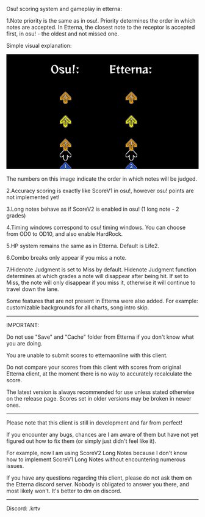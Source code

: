 Osu! scoring system and gameplay in etterna:

1.Note priority is the same as in osu!. Priority determines the order in which notes are accepted. In Etterna, the closest note to the receptor is accepted first, in osu! - the oldest and not missed one.

Simple visual explanation:

<p align="left">
    <img src="Docs/images/prior.png" width=600px height=300px>
</p>

The numbers on this image indicate the order in which notes will be judged.

2.Accuracy scoring is exactly like ScoreV1 in osu!, however osu! points are not implemented yet!

3.Long notes behave as if ScoreV2 is enabled in osu! (1 long note - 2 grades)

4.Timing windows correspond to osu! timing windows. You can choose from OD0 to OD10, and also enable HardRock.

5.HP system remains the same as in Etterna. Default is Life2.

6.Combo breaks only appear if you miss a note.

7.Hidenote Judgment is set to Miss by default. Hidenote Judgment function determines at which grades a note will disappear after being hit. If set to Miss, the note will only disappear if you miss it, otherwise it will continue to travel down the lane.


Some features that are not present in Etterna were also added. For example: customizable backgrounds for all charts, song intro skip.

-----------------------------------

IMPORTANT:

Do not use "Save" and "Cache" folder from Etterna if you don't know what you are doing. 

You are unable to submit scores to etternaonline with this client. 

Do not compare your scores from this client with scores from original Etterna client, at the moment there is no way to accurately recalculate the score.

The latest version is always recommended for use unless stated otherwise on the release page. Scores set in older versions may be broken in newer ones.

-----------------------------------

Please note that this client is still in development and far from perfect! 

If you encounter any bugs, chances are I am aware of them but have not yet figured out how to fix them (or simply just didn't feel like it). 

For example, now I am using ScoreV2 Long Notes because I don't know how to implement ScoreV1 Long Notes without encountering numerous issues.


If you have any questions regarding this client, please do not ask them on the Etterna discord server. Nobody is obligated to answer you there, and most likely won't. It's better to dm on discord.

-----------------------------------

Discord: .krtv
